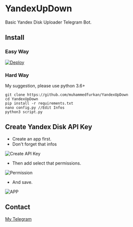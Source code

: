 # YandexUpDown
Basic Yandex Disk Uploader Telegram Bot.

## Install

### Easy Way
[![Deploy](https://www.herokucdn.com/deploy/button.svg)](https://heroku.com/deploy?template=https://github.com/muhammedfurkan/YandexUpDown)

### Hard Way

My suggestion, please use python 3.6+

    git clone https://github.com/muhammedfurkan/YandexUpDown
    cd YandexUpDown
    pip install -r requirements.txt
    nano config.py //Edit Infos
    python3 script.py

## Create Yandex Disk API Key

- Create an app first.
- Don't forget that infos

![Create API Key](https://i.imgur.com/JlVCYDk.jpg)

- Then add select that permissions.

![Permission](https://i.imgur.com/572QyMW.jpg)

- And save.

![APP](https://i.imgur.com/eKjEQbM.jpg)

## Contact

[My Telegram](https://t.me/By_Azade)

